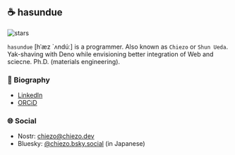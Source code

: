 ## ☕ hasundue
![stars](https://img.shields.io/github/stars/hasundue)

`hasundue` [hˈæz \`ʌndúː] is a programmer. Also known as `Chiezo` or `Shun Ueda`. Yak-shaving with Deno while envisioning better integration of Web and sciecne. Ph.D. (materials engineering).

### :link: Biography
- [LinkedIn](https://www.linkedin.com/in/shun-ueda/)
- [ORCiD](https://orcid.org/0000-0002-8161-9424)

### 🌐 Social
- Nostr: [chiezo@chiezo.dev](https://nostr.band/npub1cppnptddm9ggcxk3cmk7ptk4my32xetsyxfhugz44qxpk2r9enmszgyqlx)
- Bluesky: [@chiezo.bsky.social](https://bsky.app/profile/chiezo.bsky.social) (in Japanese)

